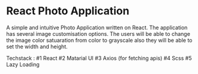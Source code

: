# React Photo Application

A simple and intuitive Photo Application written on React.
The application has several image customisation options.
The users will be able to change the image color satuaration from color to grayscale also they will be able to set the width and height.



Techstack :
#1 React
#2 Matarial UI
#3 Axios (for fetching apis)
#4 Scss
#5 Lazy Loading
